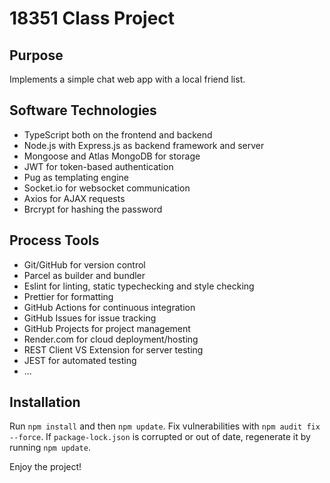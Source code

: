# 18351 Class Project

## Purpose

Implements a simple chat web app with a local friend list.

## Software Technologies

* TypeScript both on the frontend and backend
* Node.js with Express.js as backend framework and server
* Mongoose and Atlas MongoDB for storage
* JWT for token-based authentication
* Pug as templating engine
* Socket.io for websocket communication
* Axios for AJAX requests
* Brcrypt for hashing the password

## Process Tools

* Git/GitHub for version control
* Parcel as builder and bundler
* Eslint for linting, static typechecking and style checking
* Prettier for formatting
* GitHub Actions for continuous integration
* GitHub Issues for issue tracking
* GitHub Projects for project management
* Render.com for cloud deployment/hosting
* REST Client VS Extension for server testing
* JEST for automated testing
* ...

## Installation

Run `npm install` and then `npm update`.
Fix vulnerabilities with `npm audit fix --force`.
If `package-lock.json` is corrupted or out of date, regenerate it by running `npm update`.

Enjoy the project!
